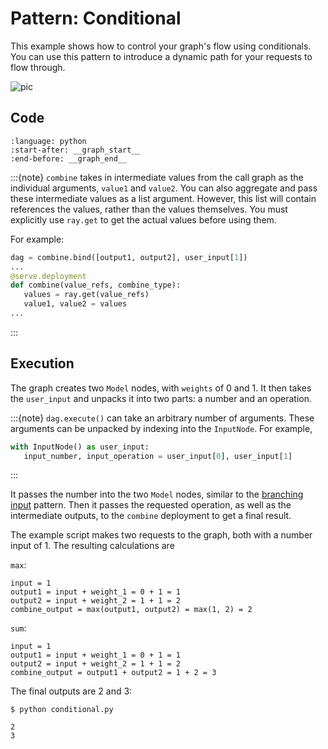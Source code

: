 # Pattern: Conditional

This example shows how to control your graph's flow using conditionals. You can use this pattern to introduce a dynamic path for your requests to flow through.

![pic](https://raw.githubusercontent.com/ray-project/images/master/docs/serve/deployment-graph/control_flow_based_on_user_inputs.svg)

## Code

```{literalinclude} ../../doc_code/conditional.py
:language: python
:start-after: __graph_start__
:end-before: __graph_end__
```

:::{note}
`combine` takes in intermediate values from the call graph as the individual arguments, `value1` and `value2`. You can also aggregate and pass these intermediate values as a list argument. However, this list will contain references the values, rather than the values themselves. You must explicitly use `ray.get` to get the actual values before using them.

For example:
```python
dag = combine.bind([output1, output2], user_input[1])
...
@serve.deployment
def combine(value_refs, combine_type):
   values = ray.get(value_refs)
   value1, value2 = values
...
```
:::

## Execution

The graph creates two `Model` nodes, with `weights` of 0 and 1. It then takes the `user_input` and unpacks it into two parts: a number and an operation.

:::{note}
`dag.execute()` can take an arbitrary number of arguments. These arguments can be unpacked by indexing into the `InputNode`. For example,

```python
with InputNode() as user_input:
   input_number, input_operation = user_input[0], user_input[1]
```
:::

It passes the number into the two `Model` nodes, similar to the [branching input](deployment-graph-pattern-branching-input) pattern. Then it passes the requested operation, as well as the intermediate outputs, to the `combine` deployment to get a final result.

The example script makes two requests to the graph, both with a number input of 1. The resulting calculations are

`max`:

```
input = 1
output1 = input + weight_1 = 0 + 1 = 1
output2 = input + weight_2 = 1 + 1 = 2
combine_output = max(output1, output2) = max(1, 2) = 2
```

`sum`:

```
input = 1
output1 = input + weight_1 = 0 + 1 = 1
output2 = input + weight_2 = 1 + 1 = 2
combine_output = output1 + output2 = 1 + 2 = 3
```

The final outputs are 2 and 3:

```
$ python conditional.py

2
3
```
